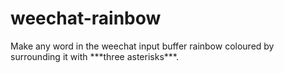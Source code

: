 # weechat-rainbow
Make any word in the weechat input buffer rainbow coloured by surrounding it with \*\*\*three asterisks\*\*\*.
